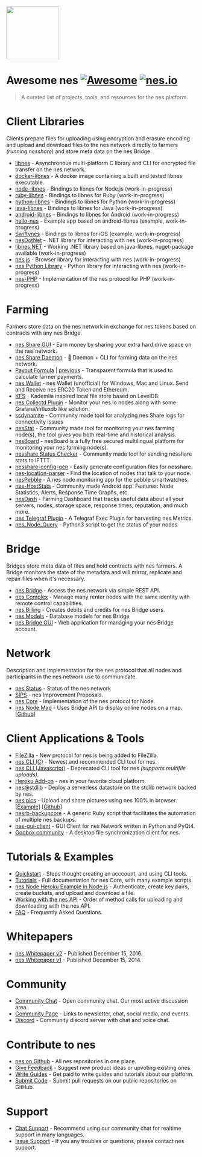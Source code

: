 <img src="https://nes.io/press-kit/nes-symbol.svg" width="140"/>

# Awesome nes [![Awesome](https://cdn.rawgit.com/sindresorhus/awesome/d7305f38d29fed78fa85652e3a63e154dd8e8829/media/badge.svg)](https://github.com/sindresorhus/awesome) [![nes.io](https://nes.io/img/nes-badge.svg)](https://nes.io)

> A curated list of projects, tools, and resources for the nes platform.

# Client Libraries

Clients prepare files for uploading using encryption and erasure encoding and upload and download files to the nes network directly to farmers *(running nesshare)* and store meta data on the nes Bridge.

- [libnes](https://github.com/nes/libnes) - Asynchronous multi-platform C library and CLI for encrypted file transfer on the nes network.
- [docker-libnes](https://github.com/jchancehud/docker-libnes) - A docker image containing a built and tested libnes executable.
- [node-libnes](https://github.com/nes/node-libnes) - Bindings to libnes for Node.js (work-in-progress)
- [ruby-libnes](https://github.com/nes/ruby-libnes) - Bindings to libnes for Ruby (work-in-progress)
- [python-libnes](https://github.com/nes/python-libnes) - Bindings to libnes for Python (work-in-progress)
- [java-libnes](https://github.com/nes/java-libnes) - Bindings to libnes for Java (work-in-progress)
- [android-libnes](https://github.com/nes/android-libnes) - Bindings to libnes for Android (work-in-progress)
- [hello-nes](https://github.com/kaloyan-raev/hello-nes) - Example app based on android-libnes (example, work-in-progress)
- [Swiftynes](https://github.com/angu/Swiftynes) - Bindings to libnes for iOS (example, work-in-progress)
- [nesDotNet](https://github.com/ssa3512/nesDotNet) - .NET library for interacting with nes (work-in-progress)
- [libnes.NET](https://github.com/TopperDEL/libnes.NET) - Working .NET library based on java-libnes, nuget-package available (work-in-progress)
- [nes.js](https://github.com/nes/nes.js) - Browser library for interacting with nes (work-in-progress)
- [nes Python Library](https://github.com/nes/nes-python-sdk) - Python library for interacting with nes (work-in-progress)
- [nes-PHP](https://github.com/WebWeave/nes-php) - Implementation of the nes protocol for PHP (work-in-progress)

# Farming

Farmers store data on the nes network in exchange for nes tokens based on contracts with any nes Bridge.

- [nes Share GUI](https://nes.io/share.html) - Earn money by sharing your extra hard drive space on the nes network.
- [nes Share Daemon](https://github.com/nes/nesshare-daemon) - :imp: Daemon + CLI for farming data on the nes network.
- [Payout Formula](https://gist.github.com/pgerbes1/8c0bdfc70055786cec43b885af5b249f) | [previous](https://gist.github.com/super3/a36a3d4967951ec678200f499364b81a) - Transparent formula that is used to calculate farmer payments.
- [nes Wallet](https://github.com/hunterlong/nes-wallet) - nes Wallet (unofficial) for Windows, Mac and Linux. Send and Receive nes ERC20 Token and Ethereum.
- [KFS](https://github.com/nes/kfs) - Kademlia inspired local file store based on LevelDB.
- [nes Collectd Plugin](https://github.com/bobey/nes-collectd-plugin) - Monitor your nes.io nodes along with some Grafana/influxdb like solution.
- [ssdynamite](https://ssdynamite.com/) - Community made tool for analyzing nes Share logs for connectivity issues 
- [nesStat](https://nesstat.com/) - Community made tool for monitoring your nes farming node(s), the tool gives you both real-time and historical analysis.
- [nesBoard](https://nesboard.pro/) - nesBoard is a fully free secured multilingual platform for monitoring your nes farming node(s).
- [nesshare Status Checker](https://github.com/DMcP89/nesShareStatusChecker) - Community made tool for sending nesshare stats to IFTTT.
- [nesshare-config-gen](https://jukeboxrhino.github.io/nesshare-config-gen/) - Easily generate configuration files for nesshare.
- [nes-location-parser](https://github.com/geckogecko/nes-location-parser) - Find the location of nodes that talk to your node.
- [nesPebble](https://github.com/eliassjogreen/nesPebble) - A nes node monitoring app for the pebble smartwatches.
- [nes-HostStats](https://github.com/geckogecko/nes_hoststats_app) - Community made Android app. Features: Node Statistics, Alerts, Response Time Graphs, etc. 
- [nesDash](https://github.com/sibblegp/nes-Dashboard-Client) - Farming Dashboard that tracks useful data about all your servers, nodes, storage space, response times, reputation, and much more.
- [nes Telegraf Plugin](https://github.com/salgieri/nes-Telegraf-Plugin) - A Telegraf Exec Plugin for harvesting nes Metrics.
- [nes_Node_Query](https://github.com/funtimes-ninja/nes_node_query) - Python3 script to get the status of your nodes

# Bridge

Bridges store meta data of files and hold contracts with nes farmers. A Bridge monitors the state of the metadata and will mirror, replicate and repair files when it's necessary.

- [nes Bridge](https://github.com/nes/bridge) - Access the nes network via simple REST API.
- [nes Complex](https://github.com/nes/complex) - Manage many renter nodes with the same identity with remote control capabilities.
- [nes Billing](https://github.com/nes/billing) - Creates debits and credits for nes Bridge users.
- [nes Models](https://github.com/nes/service-storage-models) - Database models for nes Bridge
- [nes Bridge GUI](https://github.com/nes/bridge-gui) - Web application for managing your nes Bridge account.

# Network

Description and implementation for the nes protocol that all nodes and participants in the nes network use to communicate.

- [nes Status](https://status.nes.io/) - Status of the nes network
- [SIPS](https://github.com/nes/sips) - nes Improvement Proposals.
- [nes Core](https://github.com/nes/core) - Implementation of the nes protocol for Node.
- [nes Node Map](http://nesmap.overnetcity.com/) - Uses Bridge API to display online nodes on a map. [[Github]](https://github.com/bobey/nesMap)

# Client Applications & Tools
- [FileZilla](https://docs.nes.io/docs/filezilla-getting-started) - New protocol for nes is being added to FileZilla.
- [nes CLI (C)](https://github.com/nes/libnes) - Newest and recommended CLI tool for nes.
- [nes CLI (Javascript)](https://github.com/nes/core-cli) - Deprecated CLI tool for nes *(supports multifile uploads)*.
- [Heroku Add-on](https://elements.heroku.com/addons/nes) - nes in your favorite cloud platform.
- [nes@stdlib](https://github.com/nes/stdlib.com) - Deploy a serverless datastore on the stdlib network backed by nes.
- [nes.pics](http://nes.pics) - Upload and share pictures using nes 100% in browser. [[Example]](http://nes.pics/#/public/3c894b5bc1b2b8c8a69915c7/files/867cd8678ce8363eb6a38a28) [[Github]](https://github.com/nginnever/nes.pics)
- [nesrb-backupcore](https://bitbucket.org/DaveahamLincoln/nesrb-backupcore) - A generic Ruby script that facilitates the automation of multiple nes backups.
- [nes-gui-client](https://github.com/lakewik/nes-gui-client) - GUI Client for nes Network written in Python and PyQt4.
- [Goobox community](https://github.com/GooBox/goobox-community-gui) - A desktop file synchronization client for nes.

# Tutorials & Examples
- [Quickstart](https://docs.nes.io/) - Steps thought creating an acccount, and using CLI tools.
- [Tutorials](https://nes.github.io/core/) - Full documentation for nes Core, with many example scripts.
- [nes Node Heroku Example in Node.js](https://github.com/nes/nes-node-heroku-example) - Authenticate, create key pairs, create buckets, and upload and download a file.
- [Working with the nes API](https://docs.google.com/document/d/1ehsSHtwnwC-LSgygxYGFuWoCx1DuhA2-XbDw64nggNY/edit?usp=sharing) - Order of method calls for uploading and downloading with the nes API.
- [FAQ](https://nes.io/faq.html) - Frequently Asked Questions.

# Whitepapers
- [nes Whitepaper v2](https://nes.io/nes.pdf) - Published December 15, 2016.
- [nes Whitepaper v1](https://nes.io/nes2014.pdf) - Published December 15, 2014.

# Community
- [Community Chat](https://community.nes.io/) - Open community chat. Our most active discussion area.
- [Community Page](https://nes.io/community.html) - Links to newsletter, chat, social media, and events.  
- [Discord](https://discord.gg/S6KTchS) - Community discord server with chat and voice chat. 

# Contribute to nes
- [nes on Github](https://github.com/nes) - All nes repositories in one place.
- [Give Feedback](https://wantoo.io/nes-product-feedback/) - Suggest new product ideas or upvoting existing ones.
- [Write Guides](https://nes.io/get-paid-to-write.html) - Get paid to write guides and tutorials about our platform.
- [Submit Code](https://nes.io/developers.html) - Submit pull requests on our public repositories on GitHub.

# Support
- [Chat Support](https://community.nes.io/) - Recommend using our community chat for realtime support in many languages.
- [Issue Support](https://docs.nes.io/discuss) - If you any troubles or questions, please contact nes support.

